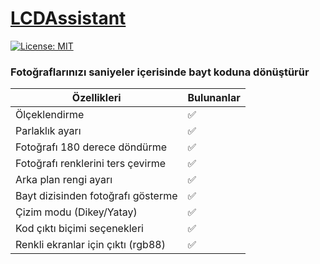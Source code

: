# <a href="https://projedefteri.tk/araclar/lcdassistant/">LCDAssistant</a>
[![License: MIT](https://img.shields.io/badge/License-MIT-green.png)](https://github.com/yunusemreaydinli/LCD-Character-Creator/blob/main/LICENSE)

### Fotoğraflarınızı saniyeler içerisinde bayt koduna dönüştürür

| Özellikleri | Bulunanlar |
| ------- | --------- |
| Ölçeklendirme	 | ✅ | |
| Parlaklık ayarı | ✅ | |
| Fotoğrafı 180 derece döndürme | ✅ |
| Fotoğrafı renklerini ters çevirme | ✅ |
| Arka plan rengi ayarı | ✅ |
| Bayt dizisinden fotoğrafı gösterme | ✅ |
| Çizim modu (Dikey/Yatay) | ✅ |
| Kod çıktı biçimi seçenekleri | ✅ |
| Renkli ekranlar için çıktı (rgb88) | ✅ |
